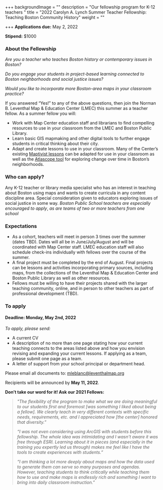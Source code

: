 +++
backgroundImage = ""
description = "Our fellowship program for K-12 teachers "
title = "2022 Carolyn A. Lynch Summer Teacher Fellowship: Teaching Boston Community History"
weight = ""

+++
**Applications due:** May 2, 2022

**Stipend:** $1000

### **About the Fellowship**

_Are you a teacher who teaches Boston history or contemporary issues in Boston?_

_Do you engage your students in project-based learning connected to Boston neighborhoods and social justice issues?_

_Would you like to incorporate more Boston-area maps in your classroom practice?_

If you answered “Yes!” to any of the above questions, then join the Norman B. Leventhal Map & Education Center (LMEC) this summer as a teacher fellow. As a summer fellow you will:

* Work with Map Center education staff and librarians to find compelling resources to use in your classroom from the LMEC and Boston Public Library.
* Learn basic GIS mapmaking and other digital tools to further engage students in critical thinking about their city.
* Adapt and create lessons to use in your classroom. Many of the Center’s existing [Maptivist lessons](https://www.leventhalmap.org/education/k12/maptivists/) can be adapted for use in your classroom as well as the [Atlascope tool](https://atlascope.leventhalmap.org/) for exploring change over time in Boston’s neighborhoods.

### **Who can apply?**

Any K-12 teacher or library media specialist who has an interest in teaching about Boston using maps and wants to create curricula in any content discipline area. Special consideration given to educators exploring issues of social justice in some way. _Boston Public School teachers are especially encouraged to apply_, _as are teams of two or more teachers from one school_

### **Expectations**

* As a cohort, teachers will meet in person 3 times over the summer (dates TBD). Dates will all be in June/July/August and will be coordinated with Map Center staff. LMEC education staff will also schedule check-ins individually with fellows over the course of the summer.
* A final project must be completed by the end of August. Final projects can be lessons and activities incorporating primary sources, including maps, from the collections of the Leventhal Map & Education Center and Boston Public Library as well as other resources.
* Fellows must be willing to have their projects shared with the larger teaching community, online, and in person to other teachers as part of professional development (TBD).

### **To apply**

#### **Deadline: Monday, May 2nd, 2022**

_To apply, please send:_

* A current CV
* A description of no more than one page stating how your current teaching connects to the areas listed above and how you envision revising and expanding your current lessons. If applying as a team, please submit one page as a team.
* A letter of support from your school principal or department head.

Please email all documents to: [mleblanc@leventhalmap.org](mailto:mleblanc@leventhalmap.org)

Recipients will be announced by **May 11, 2022**.

**Don’t take our word for it! Ask our 2021 Fellows:**

> _"The flexibility of the program to make what we are doing meaningful to our students first and foremost \[was something I liked about being a fellow\]. We clearly teach in very different contexts with specific needs, requirements, etc. and I appreciated how \[the center\] honored that diversity.”_
>
> _“I was not even considering using ArcGIS with students before this fellowship. The whole idea was intimidating and I wasn't aware it was free through ESRI. Learning about it in pieces (and especially in the training you expertly led us through) makes me feel like I have the tools to create experiences with students.”_
>
> _“I am thinking a lot more deeply about maps and how the data used to generate them can serve so many purposes and agendas. However, teaching students to think critically while teaching them how to use and make maps is endlessly rich and something I want to bring into daily classroom instruction.”_